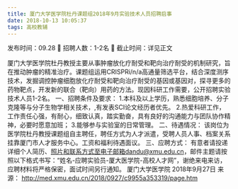 ```yaml
---
title: 厦门大学医学院杜丹课题组2018年9月实验技术人员招聘启事
date: 2018-10-13 10:05:37
tags: 高校教辅
---
```

发布时间：09.28   🌟   招聘人数：1-2名   🌈   截止时间：详见正文
<!-- more -->
厦门大学医学院杜丹教授主要从事肿瘤放化疗耐受和靶向治疗耐受的机制研究，旨在推动肿瘤的精准治疗。课题组运用CRISPRi/n/a高通量筛选平台，结合深度测序技术，发掘调控肿瘤细胞放化疗耐受和靶向治疗耐受的基因或基因对，探寻更多的药物靶点，开发新的联合（靶向）用药的方法。现因科研工作需要，公开招聘实验技术人员1-2名。
一、招聘条件及要求：
1.本科及以上学历，熟悉细胞培养、分子克隆等与分子生物学相关技术，,有发表SCI论文经历者优先。
2.热爱科研工作，工作责任心强，有耐心，细致认真，踏实勤奋，具有良好的沟通能力与团队协作精神，必要时愿意加班；
3.能够参与实验室的日常管理。
二、待遇情况：
该岗位为医学院杜丹教授课题组自主聘任，聘任方式为人才派遣，受聘人员人事、档案关系挂靠厦门市人才服务中心。工资和福利待遇面议。
三、应聘方式：
有意者请投递详细个人简历、照片和联系方式至电子邮箱dandu@xmu.edu.cn，邮件主题请按照以下格式书写：“姓名-应聘实验员-厦大医学院-高校人才网”，谢绝来电来访，应聘材料将严格保密，面试时间另行通知。
厦门大学医学院
2018年9月27日
来源：
http://med.xmu.edu.cn/2018/0927/c9955a353319/page.htm
 